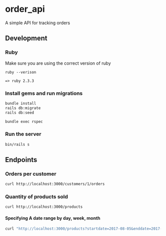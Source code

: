 # order_api

A simple API for tracking orders

## Development

### Ruby

Make sure you are using the correct version of ruby

```
ruby --verison

=> ruby 2.3.3
```
### Install gems and run migrations

```sh
bundle install
rails db:migrate
rails db:seed

bundle exec rspec
```

### Run the server

```sh
bin/rails s
```

## Endpoints

### Orders per customer

```sh
curl http://localhost:3000/customers/1/orders
```

### Quantity of products sold

```sh
curl http://localhost:3000/products
```

#### Specifying A date range by day, week, month

```sh
curl "http://localhost:3000/products?startdate=2017-08-05&enddate=2017-08-10&per=day"
```